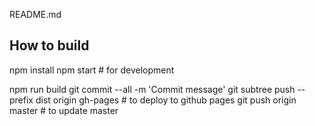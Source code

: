 README.md


How to build 
---

npm install
npm start  # for development

npm run build
git commit --all -m 'Commit message'
git subtree push --prefix dist origin gh-pages # to deploy to github pages
git push origin master  # to update master

